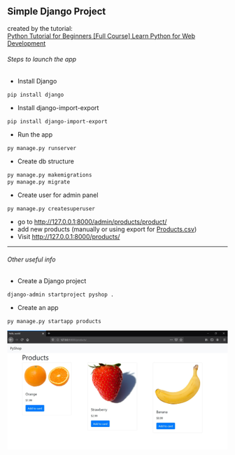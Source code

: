 ## Simple Django Project
created by the tutorial:  
[Python Tutorial for Beginners [Full Course] Learn Python for Web Development](https://www.youtube.com/watch?v=_uQrJ0TkZlc)

###### Steps to launch the app  
- Install Django
```
pip install django
```
- Install django-import-export
```
pip install django-import-export
```
- Run the app
```
py manage.py runserver
```
- Create db structure
```
py manage.py makemigrations
py manage.py migrate
```
- Create user for admin panel
```
py manage.py createsuperuser
```
- go to http://127.0.0.1:8000/admin/products/product/
- add new products (manually or using export for [Products.csv](Products.csv))
- Visit http://127.0.0.1:8000/products/

---  
###### Other useful info

* Create a Django project
```
django-admin startproject pyshop .
```
* Create an app
```
py manage.py startapp products
```
![](screenshot.jpg)
